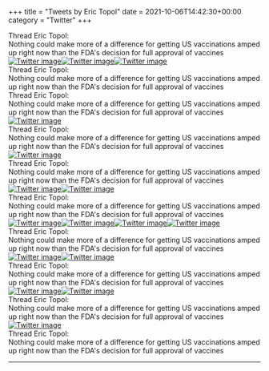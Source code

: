 +++
title = "Tweets by Eric Topol" 
date = 2021-10-06T14:42:30+00:00
category = "Twitter"
+++
<div class="tweet"> 
<div class="profile"> 
Thread Eric Topol: 
</div> 
<div class="tweet-content">Nothing could make more of a difference for getting US vaccinations amped up right now than the FDA's decision for full approval of vaccines</div></div><a href="FBBfbODVkAA4Fpo.jpg"  ><img src="FBBfbODVkAA4Fpo.jpg" alt="Twitter image" ></img></a><a href="FBBfc-nVQAggPY5.jpg"  ><img src="FBBfc-nVQAggPY5.jpg" alt="Twitter image" ></img></a><a href="FBBf8qlUcAA-AhL.jpg"  ><img src="FBBf8qlUcAA-AhL.jpg" alt="Twitter image" ></img></a><div class="tweet"> 
<div class="profile"> 
Thread Eric Topol: 
</div> 
<div class="tweet-content">Nothing could make more of a difference for getting US vaccinations amped up right now than the FDA's decision for full approval of vaccines</div></div><div class="tweet"> 
<div class="profile"> 
Thread Eric Topol: 
</div> 
<div class="tweet-content">Nothing could make more of a difference for getting US vaccinations amped up right now than the FDA's decision for full approval of vaccines</div></div><a href="FBBoc-NVEAomL62.jpg"  ><img src="FBBoc-NVEAomL62.jpg" alt="Twitter image" ></img></a><div class="tweet"> 
<div class="profile"> 
Thread Eric Topol: 
</div> 
<div class="tweet-content">Nothing could make more of a difference for getting US vaccinations amped up right now than the FDA's decision for full approval of vaccines</div></div><a href="FBCCKqvUUAMf986.jpg"  ><img src="FBCCKqvUUAMf986.jpg" alt="Twitter image" ></img></a><div class="tweet"> 
<div class="profile"> 
Thread Eric Topol: 
</div> 
<div class="tweet-content">Nothing could make more of a difference for getting US vaccinations amped up right now than the FDA's decision for full approval of vaccines</div></div><a href="FBCRFn5VgAcEBxL.jpg"  ><img src="FBCRFn5VgAcEBxL.jpg" alt="Twitter image" ></img></a><a href="FBCQ6S_VEAM0SIH.jpg"  ><img src="FBCQ6S_VEAM0SIH.jpg" alt="Twitter image" ></img></a><div class="tweet"> 
<div class="profile"> 
Thread Eric Topol: 
</div> 
<div class="tweet-content">Nothing could make more of a difference for getting US vaccinations amped up right now than the FDA's decision for full approval of vaccines</div></div><a href="FBCzqdkUYAQrxqa.jpg"  ><img src="FBCzqdkUYAQrxqa.jpg" alt="Twitter image" ></img></a><a href="FBC2SO6UUAUXde1.jpg"  ><img src="FBC2SO6UUAUXde1.jpg" alt="Twitter image" ></img></a><a href="FBC1L4cVUAYiZw5.png"  ><img src="FBC1L4cVUAYiZw5.png" alt="Twitter image" ></img></a><a href="FBC04AJVEAcq_tp.png"  ><img src="FBC04AJVEAcq_tp.png" alt="Twitter image" ></img></a><div class="tweet"> 
<div class="profile"> 
Thread Eric Topol: 
</div> 
<div class="tweet-content">Nothing could make more of a difference for getting US vaccinations amped up right now than the FDA's decision for full approval of vaccines</div></div><a href="FBCwzr2VEAUAdm-.jpg"  ><img src="FBCwzr2VEAUAdm-.jpg" alt="Twitter image" ></img></a><a href="FBCxT0eVkAMOtr8.jpg"  ><img src="FBCxT0eVkAMOtr8.jpg" alt="Twitter image" ></img></a><div class="tweet"> 
<div class="profile"> 
Thread Eric Topol: 
</div> 
<div class="tweet-content">Nothing could make more of a difference for getting US vaccinations amped up right now than the FDA's decision for full approval of vaccines</div></div><a href="FBC4iJNVUAAbtQn.jpg"  ><img src="FBC4iJNVUAAbtQn.jpg" alt="Twitter image" ></img></a><a href="FBC4kJ5VIAIxR-B.jpg"  ><img src="FBC4kJ5VIAIxR-B.jpg" alt="Twitter image" ></img></a><div class="tweet"> 
<div class="profile"> 
Thread Eric Topol: 
</div> 
<div class="tweet-content">Nothing could make more of a difference for getting US vaccinations amped up right now than the FDA's decision for full approval of vaccines</div></div><a href="FBC8Gj5VcAcsmfa.jpg"  ><img src="FBC8Gj5VcAcsmfa.jpg" alt="Twitter image" ></img></a><div class="tweet"> 
<div class="profile"> 
Thread Eric Topol: 
</div> 
<div class="tweet-content">Nothing could make more of a difference for getting US vaccinations amped up right now than the FDA's decision for full approval of vaccines</div></div>

---